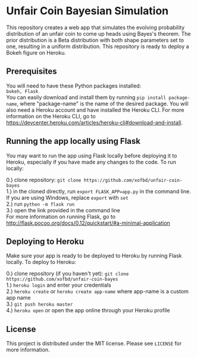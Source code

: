 # Unfair Coin Bayesian Simulation
This repository creates a web app that simulates the evolving probability distribution of an unfair coin to come up heads using Bayes's theorem. The prior distribution is a Beta distribution with both shape parameters set to one, resulting in a uniform distribution. This repository is ready to deploy a Bokeh figure on Heroku. <br>

## Prerequisites
You will need to have these Python packages installed: <br>
`bokeh, Flask` <br>
You can easily download and install them by running `pip install package-name`, where "package-name" is the name of the desired package. You will also need a Heroku account and have installed the Heroku CLI. For more information on the Heroku CLI, go to https://devcenter.heroku.com/articles/heroku-cli#download-and-install.

## Running the app locally using Flask
You may want to run the app using Flask locally before deploying it to Heroku, especially if you have made any changes to the code. To run locally: <br>

0.) clone repository: `git clone https://github.com/xofbd/unfair-coin-bayes` <br>
1.) in the cloned directly, run `export FLASK_APP=app.py` in the command line. If you are using Windows, replace `export` with `set` <br>
2.) run `python -m flask run` <br>
3.) open the link provided in the command line <br>
For more information on running Flask, go to http://flask.pocoo.org/docs/0.12/quickstart/#a-minimal-application <br>

## Deploying to Heroku
Make sure your app is ready to be deployed to Heroku by running Flask locally. To deploy to Heroku: <br>

0.) clone repository (if you haven't yet): `git clone https://github.com/xofbd/unfair-coin-bayes` <br>
1.) `heroku login` and enter your credentials <br>
2.) `heroku create` or `heroku create app-name` where app-name is a custom app name <br>
3.) `git push heroku master` <br>
4.) `heroku open` or open the app online through your Heroku profile <br>

## License
This project is distributed under the MIT license. Please see `LICENSE` for more information.